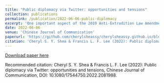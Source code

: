 ```yaml
---
title: "Public diplomacy via Twitter: opportunities and tensions"
collection: publications
permalink: /publication/2022-06-06-public-diplomacy
excerpt: 'One important aspect of the 2019 Anti-Extradition Law Amendment Bill Movement was its efforts to appeal to the international community for sup- port. While political activists lobbied foreign governments, and overseas Hong Konger associations held rallies and other activities, many ordinary Hong Kong citizens intentionally participated in the “international front” through social-media-based public diplomacy. This article examines pro- movement public diplomacy via Twitter, identifying its common narratives and main targets. It also highlights the tension between bottom-up public diplomacy by ordinary citizens and elite-led lobbying work. Thus, the article demonstrates both the opportunities and challenges that social media have introduced to a networked social movement.'
date: 2022-06-06
venue: 'Chinese Journal of Communication'
paperurl: 'https://github.com/cherylsheassy/cherylsheassy.github.io/blob/master/files/Shea%20%26%20Lee%20(2022)%20Public%20diplomacy%20via%20Twitter.pdf'
citation: 'Cheryl S. Y. Shea & Francis L. F. Lee (2022): Public diplomacy via Twitter: opportunities and tensions, Chinese Journal of Communication, DOI: 10.1080/17544750.2022.2081988'
---
```

[Download paper here](https://github.com/cherylsheassy/cherylsheassy.github.io/blob/master/files/Shea%20%26%20Lee%20(2022)%20Public%20diplomacy%20via%20Twitter.pdf)

Recommended citation: Cheryl S. Y. Shea & Francis L. F. Lee (2022): Public diplomacy via Twitter: opportunities and tensions, Chinese Journal of Communication, DOI: 10.1080/17544750.2022.2081988.
